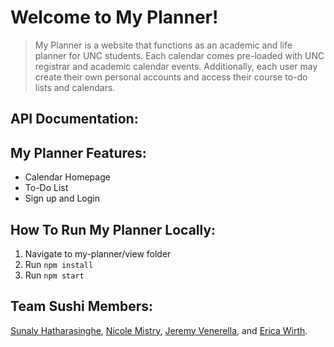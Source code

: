 # Welcome to My Planner!

> My Planner is a website that functions as an academic and life planner for UNC students. Each calendar comes pre-loaded with UNC registrar and academic calendar events. Additionally, each user may create their own personal accounts and access their course to-do lists and calendars.

## API Documentation:

## My Planner Features:
- Calendar Homepage
- To-Do List
- Sign up and Login 

## How To Run My Planner Locally:
1. Navigate to my-planner/view folder
2. Run `npm install`
3. Run `npm start`

## Team Sushi Members:
[Sunaly Hatharasinghe](https://github.com/Sunaly), [Nicole Mistry](https://github.com/nicmis), [Jeremy Venerella](https://github.com/JeremyVenerella), and [Erica Wirth](https://github.com/ericawirth).
